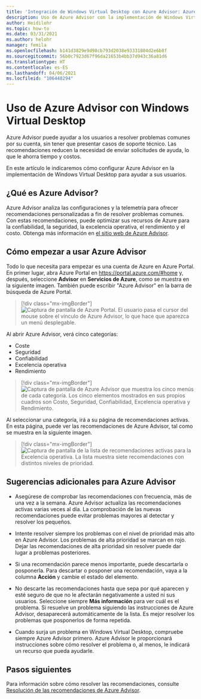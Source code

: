 ```yaml
---
title: 'Integración de Windows Virtual Desktop con Azure Advisor: Azure'
description: Uso de Azure Advisor con la implementación de Windows Virtual Desktop.
author: Heidilohr
ms.topic: how-to
ms.date: 03/31/2021
ms.author: helohr
manager: femila
ms.openlocfilehash: b141d3829e9d98cb793d2038e93331804d2e6b8f
ms.sourcegitcommit: 56b0c7923d67f96da21653b4bb37d943c36a81d6
ms.translationtype: HT
ms.contentlocale: es-ES
ms.lasthandoff: 04/06/2021
ms.locfileid: "106448294"
---
```

# <a name="use-azure-advisor-with-windows-virtual-desktop"></a>Uso de Azure Advisor con Windows Virtual Desktop

Azure Advisor puede ayudar a los usuarios a resolver problemas comunes por su cuenta, sin tener que presentar casos de soporte técnico. Las recomendaciones reducen la necesidad de enviar solicitudes de ayuda, lo que le ahorra tiempo y costos.

En este artículo le indicaremos cómo configurar Azure Advisor en la implementación de Windows Virtual Desktop para ayudar a sus usuarios.

## <a name="what-is-azure-advisor"></a>¿Qué es Azure Advisor?

Azure Advisor analiza las configuraciones y la telemetría para ofrecer recomendaciones personalizadas a fin de resolver problemas comunes. Con estas recomendaciones, puede optimizar sus recursos de Azure para la confiabilidad, la seguridad, la excelencia operativa, el rendimiento y el costo. Obtenga más información en [el sitio web de Azure Advisor](https://azure.microsoft.com/services/advisor/).

## <a name="how-to-start-using-azure-advisor"></a>Cómo empezar a usar Azure Advisor

Todo lo que necesita para empezar es una cuenta de Azure en Azure Portal. En primer lugar, abra Azure Portal en <https://portal.azure.com/#home> y, después, seleccione **Advisor** en **Servicios de Azure**, como se muestra en la siguiente imagen. También puede escribir "Azure Advisor" en la barra de búsqueda de Azure Portal.

> [!div class="mx-imgBorder"]
> ![Captura de pantalla de Azure Portal. El usuario pasa el cursor del mouse sobre el vínculo de Azure Advisor, lo que hace que aparezca un menú desplegable.](media/azure-advisor.png)

Al abrir Azure Advisor, verá cinco categorías:

- Coste
- Seguridad
- Confiabilidad
- Excelencia operativa
- Rendimiento

> [!div class="mx-imgBorder"]
> ![Captura de pantalla de Azure Advisor que muestra los cinco menús de cada categoría. Los cinco elementos mostrados en sus propios cuadros son Costo, Seguridad, Confiabilidad, Excelencia operativa y Rendimiento.](media/advisor-categories.png)

Al seleccionar una categoría, irá a su página de recomendaciones activas. En esta página, puede ver las recomendaciones de Azure Advisor, tal como se muestra en la siguiente imagen.

> [!div class="mx-imgBorder"]
> ![Captura de pantalla de la lista de recomendaciones activas para la Excelencia operativa. La lista muestra siete recomendaciones con distintos niveles de prioridad.](media/active-suggestions.png)

## <a name="additional-tips-for-azure-advisor"></a>Sugerencias adicionales para Azure Advisor

- Asegúrese de comprobar las recomendaciones con frecuencia, más de una vez a la semana. Azure Advisor actualiza las recomendaciones activas varias veces al día. La comprobación de las nuevas recomendaciones puede evitar problemas mayores al detectar y resolver los pequeños.

- Intente resolver siempre los problemas con el nivel de prioridad más alto en Azure Advisor. Los problemas de alta prioridad se marcan en rojo. Dejar las recomendaciones de alta prioridad sin resolver puede dar lugar a problemas posteriores.

- Si una recomendación parece menos importante, puede descartarla o posponerla. Para descartar o posponer una recomendación, vaya a la columna **Acción** y cambie el estado del elemento.

- No descarte las recomendaciones hasta que sepa por qué aparecen y esté seguro de que no le afectarán negativamente a usted ni sus usuarios. Seleccione siempre **Más información** para ver cuál es el problema. Si resuelve un problema siguiendo las instrucciones de Azure Advisor, desaparecerá automáticamente de la lista. Es mejor resolver los problemas que posponerlos de forma repetida.

- Cuando surja un problema en Windows Virtual Desktop, compruebe siempre Azure Advisor primero. Azure Advisor le proporcionará instrucciones sobre cómo resolver el problema o, al menos, le indicará un recurso que pueda ayudarle.

## <a name="next-steps"></a>Pasos siguientes

Para información sobre cómo resolver las recomendaciones, consulte [Resolución de las recomendaciones de Azure Advisor](azure-advisor-recommendations.md).
